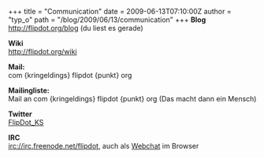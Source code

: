 +++
title = "Communication"
date = 2009-06-13T07:10:00Z
author = "typ_o"
path = "/blog/2009/06/13/communication"
+++
**Blog**  
<http://flipdot.org/blog> (du liest es gerade)  
  
**Wiki**  
<http://flipdot.org/wiki>  
  
**Mail:**  
com {kringeldings} flipdot {punkt} org  
  
**Mailingliste:**  
Mail an com {kringeldings} flipdot {punkt} org (Das macht dann ein
Mensch)  
  
**Twitter**  
[FlipDot\_KS](http://twitter.com/FlipDot_KS)  
  
**IRC**  
<irc://irc.freenode.net/flipdot>, auch als
[Webchat](http://webchat.freenode.net/?channels=flipdot&uio=MTE9NjI30)
im Browser
